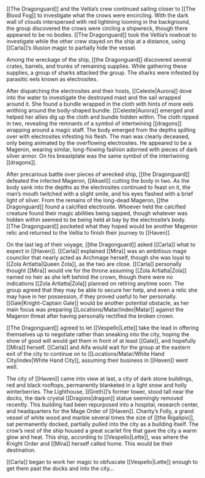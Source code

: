 [[The Dragonguard]] and the Veltia’s crew continued sailing closer to [[The Blood Fog]] to investigate what the crows were encircling. With the dark wall of clouds interspersed with red lightning looming in the background, the group discovered the crows were circling a shipwreck, though there appeared to be no bodies. [[The Dragonguard]] took the Veltia’s rowboat to investigate while the other crew stayed on the ship at a distance, using [[Carla]]’s illusion magic to partially hide the vessel.

Among the wreckage of the ship, [[the Dragonguard]] discovered several crates, barrels, and trunks of remaining supplies. While gathering these supplies, a group of sharks attacked the group. The sharks were infested by parasitic eels known as electrosites. 

After dispatching the electrosites and their hosts, [[Celeste|Aurora]] dove into the water to investigate the destroyed mast and the sail wrapped around it. She found a bundle wrapped in the cloth with hints of more eels writhing around the body-shaped bundle. [[Celeste|Aurora]] emerged and helped her allies dig up the cloth and bundle hidden within. The cloth ripped in two, revealing the remnants of a symbol of intertwining [[dragons]] wrapping around a magic staff. The body emerged from the depths spilling over with electrosites infesting his flesh. The man was clearly deceased, only being animated by the overflowing electrosites. He appeared to be a Mageron, wearing similar, long-flowing fashion adorned with pieces of dark silver armor. On his breastplate was the same symbol of the intertwining [[dragons]]. 

After precarious battle over pieces of wrecked ship, [[the Dragonguard]] defeated the infected Mageron, [[Aksell]] cutting the body in two. As the body sank into the depths as the electrosites continued to feast on it, the man’s mouth twitched with a slight smile, and his eyes flashed with a brief light of silver. From the remains of the long-dead Mageron, [[the Dragonguard]] found a calcified electrosite. Whoever held the calcified creature found their magic abilities being sapped, though whatever was hidden within seemed to be being held at bay by the electrosite’s body. [[The Dragonguard]] pocketed what they hoped would be another Mageron relic and returned to the Veltia to finish their journey to [[Haven]].

On the last leg of their voyage, [[the Dragonguard]] asked [[Carla]] what to expect in [[Haven]]. [[Carla]] explained [[Mira]] was an ambitious mage councilor that nearly acted as Archmage herself, though she was loyal to [[Zola Artlatta|Queen Zola]], as the two are close. [[Carla]] personally thought [[Mira]] would vie for the throne assuming [[Zola Artlatta|Zola]] named no heir as she left behind the crown, though there were no indications [[Zola Artlatta|Zola]] planned on retiring anytime soon. The group agreed that they may be able to secure her help, and even a relic she may have in her possession, if they proved useful to her personally. [[Gale|Knight-Captain Gale]] would be another potential obstacle, as her main focus was preparing [[Locations/Matar/index|Matar]] against the Mageron threat after having personally rectified the broken crown. 

[[The Dragonguard]] agreed to let [[Vespello|Lette]] take the lead in offering themselves up to negotiate rather than sneaking into the city, hoping the show of good will would get them in front of at least [[Gale]], and hopefully [[Mira]] herself. [[Carla]] and Aifa would wait for the group at the eastern exit of the city to continue on to [[Locations/Matar/White Hand City/index|White Hand City]], assuming their business in [[Haven]] went well. 

The city of [[Haven]] came into view at last, a city of dark stone buildings, red and black rooftops, permanently blanketed in a light snow and holly winterberries. The Lighthouse, [[Greth]]’s former tower, stood tall near the docks, the dark crystal [[Dragons|dragon]] statue seemingly removed recently. This building had been repurposed into a hospital, research center, and headquarters for the Mage Order of [[Haven]]. Charity’s Folly, a grand vessel of white wood and marble several times the size of [[the Rigalipio]], sat permanently docked, partially pulled into the city as a building itself. The crow’s nest of the ship housed a great scarlet fire that gave the city a warm glow and heat. This ship, according to [[Vespello|Lette]], was where the Knight Order and [[Mira]] herself called home. This would be their destination. 

[[Carla]] began to work her magic to obfuscate [[Vespello|Lette]] enough to get them past the docks and into the city…